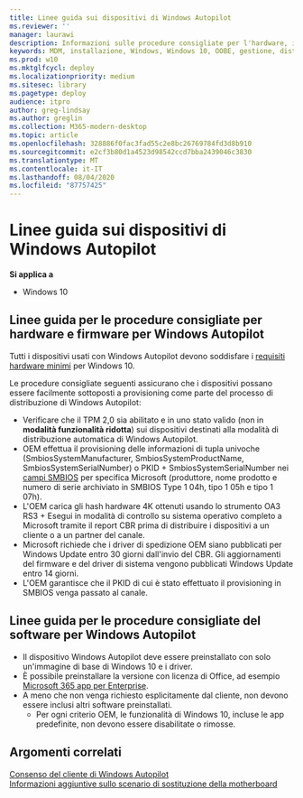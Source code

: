 ```yaml
---
title: Linee guida sui dispositivi di Windows Autopilot
ms.reviewer: ''
manager: laurawi
description: Informazioni sulle procedure consigliate per l'hardware, il firmware e il software per la distribuzione di Windows Autopilot.
keywords: MDM, installazione, Windows, Windows 10, OOBE, gestione, distribuzione, Autopilot, ZTD, zero-touch, partner, msfb, Intune
ms.prod: w10
ms.mktglfcycl: deploy
ms.localizationpriority: medium
ms.sitesec: library
ms.pagetype: deploy
audience: itpro
author: greg-lindsay
ms.author: greglin
ms.collection: M365-modern-desktop
ms.topic: article
ms.openlocfilehash: 328886f0fac3fad55c2e8bc26769784fd3d8b910
ms.sourcegitcommit: e2cf3b80d1a4523d98542ccd7bba2439046c3830
ms.translationtype: MT
ms.contentlocale: it-IT
ms.lasthandoff: 08/04/2020
ms.locfileid: "87757425"
---
```

# <a name="windows-autopilot-device-guidelines"></a>Linee guida sui dispositivi di Windows Autopilot

**Si applica a**

- Windows 10

## <a name="hardware-and-firmware-best-practice-guidelines-for-windows-autopilot"></a>Linee guida per le procedure consigliate per hardware e firmware per Windows Autopilot

Tutti i dispositivi usati con Windows Autopilot devono soddisfare i [requisiti hardware minimi](https://docs.microsoft.com/windows-hardware/design/minimum/minimum-hardware-requirements-overview) per Windows 10.  

Le procedure consigliate seguenti assicurano che i dispositivi possano essere facilmente sottoposti a provisioning come parte del processo di distribuzione di Windows Autopilot: 
- Verificare che il TPM 2,0 sia abilitato e in uno stato valido (non in **modalità funzionalità ridotta**) sui dispositivi destinati alla modalità di distribuzione automatica di Windows Autopilot.
- OEM effettua il provisioning delle informazioni di tupla univoche (SmbiosSystemManufacturer, SmbiosSystemProductName, SmbiosSystemSerialNumber) o PKID + SmbiosSystemSerialNumber nei [campi SMBIOS](https://docs.microsoft.com/windows-hardware/drivers/bringup/smbios) per specifica Microsoft (produttore, nome prodotto e numero di serie archiviato in SMBIOS Type 1 04h, tipo 1 05h e tipo 1 07h).
- L'OEM carica gli hash hardware 4K ottenuti usando lo strumento OA3 RS3 + Esegui in modalità di controllo su sistema operativo completo a Microsoft tramite il report CBR prima di distribuire i dispositivi a un cliente o a un partner del canale.
- Microsoft richiede che i driver di spedizione OEM siano pubblicati per Windows Update entro 30 giorni dall'invio del CBR. Gli aggiornamenti del firmware e del driver di sistema vengono pubblicati Windows Update entro 14 giorni.
- L'OEM garantisce che il PKID di cui è stato effettuato il provisioning in SMBIOS venga passato al canale.

## <a name="software-best-practice-guidelines-for-windows-autopilot"></a>Linee guida per le procedure consigliate del software per Windows Autopilot

- Il dispositivo Windows Autopilot deve essere preinstallato con solo un'immagine di base di Windows 10 e i driver.
- È possibile preinstallare la versione con licenza di Office, ad esempio [Microsoft 365 app per Enterprise](https://docs.microsoft.com/deployoffice/about-office-365-proplus-in-the-enterprise).
- A meno che non venga richiesto esplicitamente dal cliente, non devono essere inclusi altri software preinstallati.
  - Per ogni criterio OEM, le funzionalità di Windows 10, incluse le app predefinite, non devono essere disabilitate o rimosse.

## <a name="related-topics"></a>Argomenti correlati

[Consenso del cliente di Windows Autopilot](registration-auth.md)<br>
[Informazioni aggiuntive sullo scenario di sostituzione della motherboard](autopilot-mbr.md)<br>
